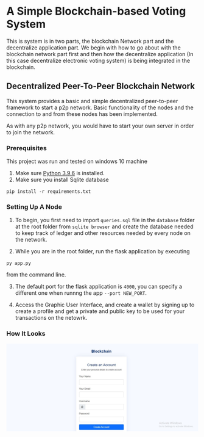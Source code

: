 # A Simple Blockchain-based Voting System

This is system is in two parts, the blockchain Network part and the decentralize application part. We begin with how to go about with the blockchain network part first and then how the decentralize application (In this case decentralize electronic voting system) is being integrated in the blockchain.

## Decentralized Peer-To-Peer Blockchain Network
This system provides a basic and simple decentralized peer-to-peer framework to start a p2p network. Basic functionality of the nodes and the connection to and from these nodes has been implemented.

As with any p2p network, you would have to start your own server in order to join the network.

### Prerequisites
This project was run and tested on windows 10 machine

1. Make sure [Python 3.9.6](https://www.python.org/downloads/) is installed. 
2. Make sure you install Sqlite database

```
pip install -r requirements.txt
```

### Setting Up A Node
1. To begin, you first need to import `queries.sql` file in the `database` folder at the root folder from `sqlite browser` and create the database needed to keep track of ledger and other resources needed by every node on the network.

2. While you are in the root folder, run the flask application by executing
```
py app.py
```
from the command line.

3. The default port for the flask application is `4000`, you can specify a different one when runnng the app `--port NEW_PORT`.

4. Access the Graphic User Interface, and create a wallet by signing up to create a profile and get a private and public key to be used for your transactions on the netowrk.


### How It Looks

![alt tag](https://raw.githubusercontent.com/SaeedBashar/e-vote-blockchain/master/docs/signup.jpg)
